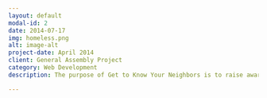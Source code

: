 ```yaml
---
layout: default
modal-id: 2
date: 2014-07-17
img: homeless.png
alt: image-alt
project-date: April 2014
client: General Assembly Project
category: Web Development
description: The purpose of Get to Know Your Neighbors is to raise awareness around homeless issues. It's a web application built through ruby on rails. This was a group project in which my responsibilities included managing the git workflow and ad-hoc pairing on any front or backend issue.

---
```

